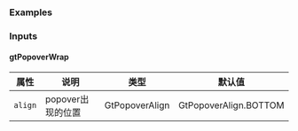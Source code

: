 ### Examples

<!-- example(popover-overview) -->

### Inputs

#### gtPopoverWrap

| 属性             | 说明            |类型           |默认值          |
|-----------------|-----------------|--------------|---------------|
|`align`          |popover出现的位置 |GtPopoverAlign |GtPopoverAlign.BOTTOM |              |
